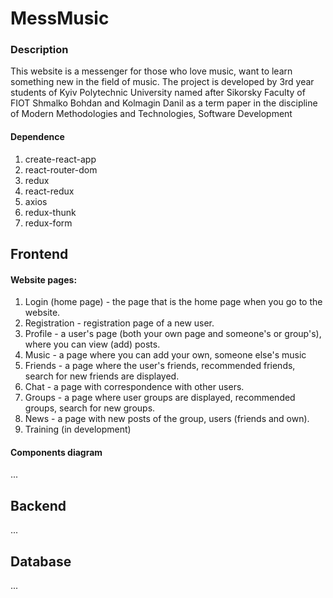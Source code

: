 # MessMusic

### Description
This website is a messenger for those who love music, want to learn something new in the field of music. The project is developed by 3rd year students of Kyiv Polytechnic University named after Sikorsky Faculty of FIOT Shmalko Bohdan and Kolmagin Danil as a term paper in the discipline of Modern Methodologies and Technologies, Software Development
#### Dependence
1. create-react-app
2. react-router-dom
3. redux
4. react-redux
5. axios
6. redux-thunk
7. redux-form
## Frontend
#### Website pages:
1) Login (home page) - the page that is the home page when you go to the website.
2) Registration - registration page of a new user.
3) Profile - a user's page (both your own page and someone's or group's), where you can view (add) posts.
4) Music - a page where you can add your own, someone else's music
5) Friends - a page where the user's friends, recommended friends, search for new friends are displayed.
6) Chat - a page with correspondence with other users.
7) Groups - a page where user groups are displayed, recommended groups, search for new groups.
8) News - a page with new posts of the group, users (friends and own).
9) Training (in development)
#### Components diagram
...
## Backend
...
## Database
...
